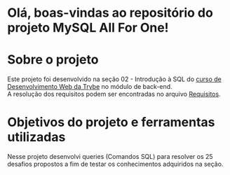 # Olá, boas-vindas ao repositório do projeto MySQL All For One!

# Sobre o projeto

Este projeto foi desenvolvido na seção 02 - Introdução à SQL do [curso de Desenvolvimento Web da Trybe](https://www.betrybe.com/formacao-desenvolvimento-web) no módulo de back-end. <br>
A resolução dos requisitos podem ser encontradas no arquivo [Requisitos](./Requisitos.md).

# Objetivos do projeto e ferramentas utilizadas

Nesse projeto desenvolvi queries (Comandos SQL) para resolver os 25 desafios propostos a fim de testar os conhecimentos adquiridos na seção.
